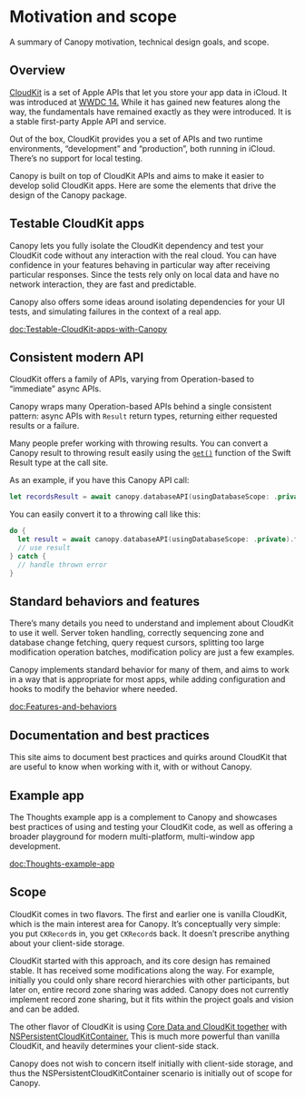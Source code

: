 # Motivation and scope

A summary of Canopy motivation, technical design goals, and scope.

## Overview

[CloudKit](https://developer.apple.com/icloud/cloudkit/) is a set of Apple APIs that let you store your app data in iCloud. It was introduced at [WWDC 14.](https://www.wwdcnotes.com/notes/wwdc14/208/) While it has gained new features along the way, the fundamentals have remained exactly as they were introduced. It is a stable first-party Apple API and service.

Out of the box, CloudKit provides you a set of APIs and two runtime environments, “development” and “production”, both running in iCloud. There’s no support for local testing.

Canopy is built on top of CloudKit APIs and aims to make it easier to develop solid CloudKit apps. Here are some the elements that drive the design of the Canopy package.

## Testable CloudKit apps

Canopy lets you fully isolate the CloudKit dependency and test your CloudKit code without any interaction with the real cloud. You can have confidence in your features behaving in particular way after receiving particular responses. Since the tests rely only on local data and have no network interaction, they are fast and predictable.

Canopy also offers some ideas around isolating dependencies for your UI tests, and simulating failures in the context of a real app.

<doc:Testable-CloudKit-apps-with-Canopy>

## Consistent modern API

CloudKit offers a family of APIs, varying from Operation-based to “immediate” async APIs.

Canopy wraps many Operation-based APIs behind a single consistent pattern: async APIs with `Result` return types, returning either requested results or a failure.

Many people prefer working with throwing results. You can convert a Canopy result to throwing result easily using the [`get()`](https://developer.apple.com/documentation/swift/result/get()) function of the Swift Result type at the call site.

As an example, if you have this Canopy API call:

```swift
let recordsResult = await canopy.databaseAPI(usingDatabaseScope: .private).fetchRecords(…)
```

You can easily convert it to a throwing call like this:

```swift
do {
  let result = await canopy.databaseAPI(usingDatabaseScope: .private).fetchRecords(…).get()
  // use result
} catch {
  // handle thrown error
}
```

## Standard behaviors and features

There’s many details you need to understand and implement about CloudKit to use it well. Server token handling, correctly sequencing zone and database change fetching, query request cursors, splitting too large modification operation batches, modification policy are just a few examples.

Canopy implements standard behavior for many of them, and aims to work in a way that is appropriate for most apps, while adding configuration and hooks to modify the behavior where needed.

<doc:Features-and-behaviors>

## Documentation and best practices

This site aims to document best practices and quirks around CloudKit that are useful to know when working with it, with or without Canopy.

## Example app

The Thoughts example app is a complement to Canopy and showcases best practices of using and testing your CloudKit code, as well as offering a broader playground for modern multi-platform, multi-window app development.

<doc:Thoughts-example-app>

## Scope

CloudKit comes in two flavors. The first and earlier one is vanilla CloudKit, which is the main interest area for Canopy. It’s conceptually very simple: you put `CKRecord`s in, you get `CKRecord`s back. It doesn’t prescribe anything about your client-side storage.

CloudKit started with this approach, and its core design has remained stable. It has received some modifications along the way. For example, initially you could only share record hierarchies with other participants, but later on, entire record zone sharing was added. Canopy does not currently implement record zone sharing, but it fits within the project goals and vision and can be added.

The other flavor of CloudKit is using [Core Data and CloudKit together](https://developer.apple.com/documentation/coredata/mirroring_a_core_data_store_with_cloudkit/setting_up_core_data_with_cloudkit) with [NSPersistentCloudKitContainer.](https://developer.apple.com/documentation/coredata/nspersistentcloudkitcontainer) This is much more powerful than vanilla CloudKit, and heavily determines your client-side stack.

Canopy does not wish to concern itself initially with client-side storage, and thus the NSPersistentCloudKitContainer scenario is initially out of scope for Canopy.
